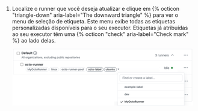 1. Localize o runner que você deseja atualizar e clique em {% octicon "triangle-down" aria-label="The downward triangle" %} para ver o menu de seleção de etiqueta. Este menu exibe todas as etiquetas personalizadas disponíveis para o seu executor. Etiquetas já atribuídas ao seu executor têm uma {% octicon "check" aria-label="Check mark" %} ao lado delas.

    ![Alterar etiqueta do executor](/assets/images/help/settings/actions-hosted-runner-list-label.png)
